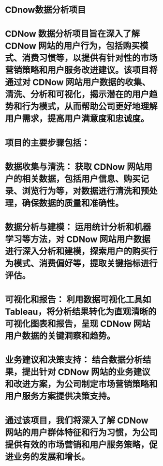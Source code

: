 # CDnow数据分析项目
# CDNow 数据分析项目旨在深入了解 CDNow 网站的用户行为，包括购买模式、消费习惯等，以提供有针对性的市场营销策略和用户服务改进建议。该项目将通过对 CDNow 网站用户数据的收集、清洗、分析和可视化，揭示潜在的用户趋势和行为模式，从而帮助公司更好地理解用户需求，提高用户满意度和忠诚度。

# 项目的主要步骤包括：

# 数据收集与清洗： 获取 CDNow 网站用户的相关数据，包括用户信息、购买记录、浏览行为等，对数据进行清洗和预处理，确保数据的质量和准确性。

# 数据分析与建模： 运用统计分析和机器学习等方法，对 CDNow 网站用户数据进行深入分析和建模，探索用户的购买行为模式、消费偏好等，提取关键指标进行评估。

# 可视化和报告： 利用数据可视化工具如 Tableau，将分析结果转化为直观清晰的可视化图表和报告，呈现 CDNow 网站用户数据的关键洞察和趋势。

# 业务建议和决策支持： 结合数据分析结果，提出针对 CDNow 网站的业务建议和改进方案，为公司制定市场营销策略和用户服务方案提供决策支持。

# 通过该项目，我们将深入了解 CDNow 网站的用户群体特征和行为习惯，为公司提供有效的市场营销和用户服务策略，促进业务的发展和增长。

